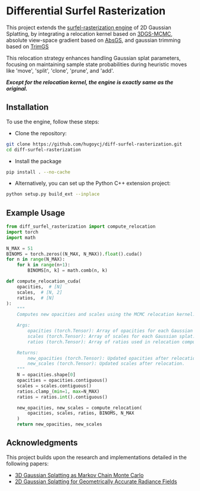 # Differential Surfel Rasterization

This project extends the [surfel-rasterization engine](https://github.com/hbb1/diff-surfel-rasterization) of 2D Gaussian Splatting, by integrating a relocation kernel based on [3DGS-MCMC](https://ubc-vision.github.io/3dgs-mcmc/), absolute view-space gradient based on [AbsGS](https://github.com/TY424/AbsGS), and gaussian trimming based on [TrimGS](https://github.com/YuxueYang1204/TrimGS)

This relocation strategy enhances handling Gaussian splat parameters, focusing on maintaining sample state probabilities during heuristic moves like 'move', 'split', 'clone', 'prune', and 'add'.

***Except for the relocation kernel, the engine is exactly same as the original.***

## Installation 
To use the engine, follow these steps:

- Clone the repository:
```bash
git clone https://github.com/hugoycj/diff-surfel-rasterization.git
cd diff-surfel-rasterization
```
- Install the package
```bash
pip install . --no-cache
```
- Alternatively, you can set up the Python C++ extension project:
```bash
python setup.py build_ext --inplace
```

## Example Usage
```python
from diff_surfel_rasterization import compute_relocation
import torch
import math

N_MAX = 51
BINOMS = torch.zeros((N_MAX, N_MAX)).float().cuda()
for n in range(N_MAX):
    for k in range(n+1):
        BINOMS[n, k] = math.comb(n, k)

def compute_relocation_cuda(
    opacities,  # [N]
    scales,  # [N, 2]
    ratios,  # [N]
):
    """
    Computes new opacities and scales using the MCMC relocation kernel.

    Args:
        opacities (torch.Tensor): Array of opacities for each Gaussian splat.
        scales (torch.Tensor): Array of scales for each Gaussian splat.
        ratios (torch.Tensor): Array of ratios used in relocation computation.

    Returns:
        new_opacities (torch.Tensor): Updated opacities after relocation.
        new_scales (torch.Tensor): Updated scales after relocation.
    """
    N = opacities.shape[0]
    opacities = opacities.contiguous()
    scales = scales.contiguous()
    ratios.clamp_(min=1, max=N_MAX)
    ratios = ratios.int().contiguous()

    new_opacities, new_scales = compute_relocation(
        opacities, scales, ratios, BINOMS, N_MAX
    )
    return new_opacities, new_scales
```

## Acknowledgments

This project builds upon the research and implementations detailed in the following papers:
- [3D Gaussian Splatting as Markov Chain Monte Carlo](https://ubc-vision.github.io/3dgs-mcmc/)
- [2D Gaussian Splatting for Geometrically Accurate Radiance Fields](https://surfsplatting.github.io/)
